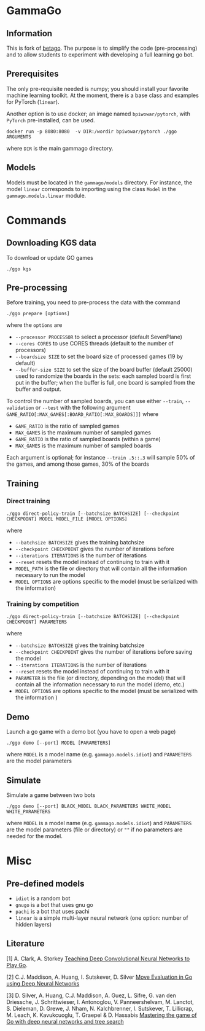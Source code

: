 # GammaGo 

## Information

This is fork of [betago](http://betago.github.com). The purpose is to simplify 
the code (pre-processing) and to allow students to experiment with
developing a full learning go bot.

## Prerequisites

The only pre-requisite needed is numpy; you should install your favorite 
machine learning toolkit. At the moment, there is a base class and examples 
for PyTorch (`linear`).

Another option is to use docker; an image named `bpiwowar/pytorch`, with `PyTorch` pre-installed,
can be used.

```
docker run -p 8080:8080  -v DIR:/wordir bpiwowar/pytorch ./ggo ARGUMENTS
```

where `DIR` is the main gammago directory.


## Models 

Models must be located in the `gammago/models` directory. For instance, the
model `linear` corresponds to importing using the class `Model` in
the `gammago.models.linear` module.


# Commands

## Downloading KGS data

To download or update GO games

```
./ggo kgs
```

## Pre-processing

Before training, you need to pre-process the data with the command 

```./ggo prepare [options]```

where the `options` are

- `--processor PROCESSOR` to select a processor  (default SevenPlane)
- `--cores CORES` to use CORES threads (default to the number of processors)
- `--boardsize SIZE` to set the board size of processed games (19 by default)
- `--buffer-size SIZE` to set the size of the board buffer (default 25000) used to randomize the boards in the sets:
  each sampled board is first put in the buffer; when the buffer is full, one board is sampled from the buffer and output.

To control the number of sampled boards, you can use either `--train`, `--validation`
or `--test` with the following argument `GAME_RATIO[:MAX_GAMES[:BOARD_RATIO[:MAX_BOARDS]]]` where

- `GAME_RATIO` is the ratio of sampled games
- `MAX_GAMES` is the maximum number of sampled games
- `GAME_RATIO` is the ratio of sampled boards (within a game)
- `MAX_GAMES` is the maximum number of sampled boards

Each argument is optional; for instance `--train .5::.3` will sample 50% of the games, and among those games, 30% of the boards

## Training

### Direct training

```./ggo direct-policy-train [--batchsize BATCHSIZE] [--checkpoint CHECKPOINT] MODEL MODEL_FILE [MODEL OPTIONS]```

where

- `--batchsize BATCHSIZE` gives the training batchsize
- `--checkpoint CHECKPOINT` gives the number of iterations before 
- `--iterations ITERATIONS` is the number of iterations
- `--reset` resets the model instead of continuing to train with it
- `MODEL_PATH` is the file or directory that will contain all the information necessary to run the model
- `MODEL OPTIONS` are options specific to the model (must be serialized with the information)

### Training by competition

```./ggo direct-policy-train [--batchsize BATCHSIZE] [--checkpoint CHECKPOINT] PARAMETERS```

where

- `--batchsize BATCHSIZE` gives the training batchsize
- `--checkpoint CHECKPOINT` gives the number of iterations before saving the model
- `--iterations ITERATIONS` is the number of iterations
- `--reset` resets the model instead of continuing to train with it
- `PARAMETER` is the file (or directory, depending on the model) that will contain all the information necessary to run the model (demo, etc.)
- `MODEL OPTIONS` are options specific to the model (must be serialized with the information )


## Demo

Launch a go game with a demo bot (you have to open a web page)

```./ggo demo [--port] MODEL [PARAMETERS]```

where `MODEL` is a model name (e.g. `gammago.models.idiot`) and `PARAMETERS` 
are the model parameters

## Simulate

Simulate a game between two bots

```./ggo demo [--port] BLACK_MODEL BLACK_PARAMETERS WHITE_MODEL WHITE_PARAMETERS```

where `MODEL` is a model name (e.g. `gammago.models.idiot`) and `PARAMETERS` 
are the model parameters (file or directory) or `""` if no parameters are
needed for the model.


# Misc

## Pre-defined models

- `idiot` is a random bot
- `gnugo` is a bot that uses gnu go
- `pachi` is a bot that uses pachi
- `linear` is a simple multi-layer neural network (one option: number of hidden layers)

## Literature

[1] A. Clark, A. Storkey [Teaching Deep Convolutional Neural Networks to Play Go](http://arxiv.org/pdf/1412.3409v2.pdf).

[2] C.J. Maddison, A. Huang, I. Sutskever, D. Silver [Move Evaluation in Go using Deep Neural Networks](http://arxiv.org/pdf/1412.6564v2.pdf)

[3] D. Silver, A. Huang, C.J. Maddison,	A. Guez, L. Sifre, G. van den Driessche, J. Schrittwieser, I. Antonoglou, V. Panneershelvam, M. Lanctot, S. Dieleman, D. Grewe,	J. Nham, N. Kalchbrenner, I. Sutskever,	T. Lillicrap, M. Leach,	K. Kavukcuoglu,	T. Graepel	& D. Hassabis [Mastering the game of Go with deep neural networks and tree search](http://www.nature.com/nature/journal/v529/n7587/full/nature16961.html)
